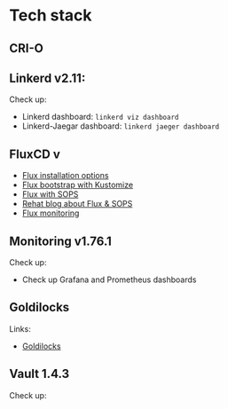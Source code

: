 # Tech stack 

## CRI-O 

## Linkerd  v2.11:

Check up:

* Linkerd dashboard: `linkerd viz dashboard `  
* Linkerd-Jaegar dashboard: `linkerd jaeger dashboard`

## FluxCD v

* [Flux installation options](https://fluxcd.io/docs/installation/)
* [Flux bootstrap with Kustomize](https://fluxcd.io/legacy/flux/tutorials/get-started-kustomize/)
* [Flux with SOPS](https://fluxcd.io/docs/guides/mozilla-sops/)
* [Rehat blog about Flux & SOPS](https://cloud.redhat.com/blog/a-guide-to-secrets-management-with-gitops-and-kubernetes)
* [Flux monitoring](https://fluxcd.io/docs/guides/monitoring/)


## Monitoring v1.76.1 

Check up:

* Check up Grafana and Prometheus dashboards

## Goldilocks

Links:
* [Goldilocks](https://github.com/FairwindsOps/goldilocks)

## Vault 1.4.3

Check up:
